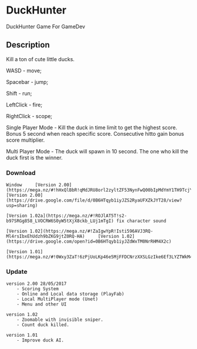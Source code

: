 # DuckHunter
DuckHunter Game For GameDev

## Description
Kill a ton of cute little ducks.

WASD - move;

Spacebar - jump;

Shift - run;

LeftClick - fire;

RightClick - scope;

Single Player Mode - Kill the duck in time limit to get the highest score. Bonus 5 second when reach specific score. 
                        Consecutive hitto gain bonus score multiplier.

Multi Player Mode - The duck will spawn in 10 second. The one who kill the duck first is the winner.


### Download

```
Window     [Version 2.00](https://mega.nz/#!hHxQlBbR!qMdJRU8orl2zyltZF53NynFwQ00bIpMdYmY1TH9TcjY)     [Version 2.00](https://drive.google.com/file/d/0B6HTqyb1iyJZS2RyaUFXZkJYT28/view?usp=sharing)  

[Version 1.02a](https://mega.nz/#!ROJlAT5T!s2-b97SRGg858_LVOCRW6S0yW5tXjX8ckb_LUj1mTgI) fix character sound

[Version 1.02](https://mega.nz/#!ZaIgwYpR!Isti596AVJ3RQ-Ml4rsIbxEhUdzh9bZKG9jtZ0RQ-HA)     [Version 1.02](https://drive.google.com/open?id=0B6HTqyb1iyJZdWxTM0NrRHM4X2c) 

[Version 1.01](https://mega.nz/#!0Wxy3ZaT!6zPjUoLKp46e5MjFFDCNrzXXSLGzIke6Ef3LYZTWkM4) 

```

### Update
```
version 2.00 28/05/2017
    - Scoring System
    - Online and Local data storage (PlayFab)
    - Local MultiPlayer mode (Unet)
    - Menu and other UI
    
version 1.02
    - Zoomable with invisible sniper.
    - Count duck killed.

version 1.01
    - Improve duck AI.
```


